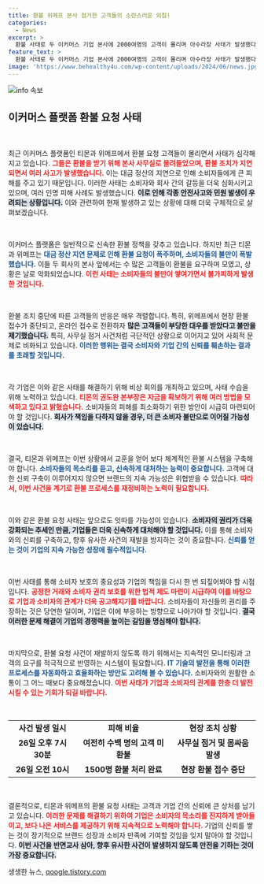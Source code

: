 ```yaml
---
title: 환불 위메프 본사 점거한 고객들의 소란스러운 외침!
categories:
  - News
excerpt: >
  환불 사태로 두 이커머스 기업 본사에 2000여명의 고객이 몰리며 아수라장 사태가 발생했다. 일부 고객은 멱살을 잡고 몸싸움을 벌였고, 낙상으로 인명 피해까지 발생했다. 고객들은 환불 중단에 강력 반발하며 긴장감이 감돌고 있다.
feature_text: >
  환불 사태로 두 이커머스 기업 본사에 2000여명의 고객이 몰리며 아수라장 사태가 발생했다. 일부 고객은 멱살을 잡고 몸싸움을 벌였고, 낙상으로 인명 피해까지 발생했다. 고객들은 환불 중단에 강력 반발하며 긴장감이 감돌고 있다.
image: 'https://www.behealthy4u.com/wp-content/uploads/2024/06/news.jpg'
---
```


<p><img src="https://www.behealthy4u.com/wp-content/uploads/2024/06/news.jpg" alt="info 속보" /></p>

<h2 data-ke-size="size26">이커머스 플랫폼 환불 요청 사태</h2>

<p data-ke-size="size16">&nbsp;</p>

<p>최근 이커머스 플랫폼인 티몬과 위메프에서 환불 요청 고객들이 몰리면서 사태가 심각해지고 있습니다. <b><span style="color: #ee2323;">그들은 환불을 받기 위해 본사 사무실로 몰려들었으며, 환불 조치가 지연되면서 여러 사고가 발생했습니다.</span></b> 이는 대금 정산의 지연으로 인해 소비자들에게 큰 피해를 주고 있기 때문입니다. 이러한 사태는 소비자와 회사 간의 갈등을 더욱 심화시키고 있으며, 여러 인명 피해 사례도 발생했습니다. <b><span style="background-color: #21538527;">이로 인해 각종 안전사고와 민원 발생이 우려되는 상황입니다.</span></b> 이와 관련하여 현재 발생하고 있는 상황에 대해 더욱 구체적으로 살펴보겠습니다.</p>

<p data-ke-size="size16">&nbsp;</p>

<p>이커머스 플랫폼은 일반적으로 신속한 환불 정책을 갖추고 있습니다. 하지만 최근 티몬과 위메프는 <b><span style="color: #1a5490;">대금 정산 지연 문제로 인해 환불 요청이 폭주하며, 소비자들의 불만이 폭발했습니다.</span></b> 이들 두 회사의 본사 앞에서는 수 많은 고객들이 환불을 요구하며 모였고, 상황은 날로 악화되었습니다. <b><span style="color: #ee2323;">이런 사태는 소비자들의 불만이 쌓여가면서 불가피하게 발생한 것입니다.</span></b></p>

<p data-ke-size="size16">&nbsp;</p>

<p>환불 조치 중단에 따른 고객들의 반응은 매우 격렬합니다. 특히, 위메프에서 현장 환불 접수가 중단되고, 온라인 접수로 전환하자 <b><span style="background-color: #21538527;">많은 고객들이 부당한 대우를 받았다고 불만을 제기했습니다.</span></b> 특히, 사무실 점거 사건처럼 극단적인 상황으로 이어지고 있어 사회적 문제로 비화되고 있습니다. <b><span style="color: #1a5490;">이러한 행위는 결국 소비자와 기업 간의 신뢰를 훼손하는 결과를 초래할 것입니다.</span></b></p>

<p data-ke-size="size16">&nbsp;</p>

<p>각 기업은 이와 같은 사태를 해결하기 위해 비상 회의를 개최하고 있으며, 사태 수습을 위해 노력하고 있습니다. <b><span style="color: #ee2323;">티몬의 권도완 본부장은 자금을 확보하기 위해 여러 방법을 모색하고 있다고 밝혔습니다.</span></b> 소비자들의 피해를 최소화하기 위한 방안이 시급히 마련되어야 할 것입니다. <b><span style="background-color: #21538527;">회사가 책임을 다하지 않을 경우, 더 큰 소비자 불만으로 이어질 가능성이 있습니다.</span></b></p>

<p data-ke-size="size16">&nbsp;</p>

<p>결국, 티몬과 위메프는 이번 상황에서 교훈을 얻어 보다 체계적인 환불 시스템을 구축해야 합니다. <b><span style="color: #1a5490;">소비자들의 목소리를 듣고, 신속하게 대처하는 능력이 중요합니다.</span></b> 고객에 대한 신뢰 구축이 이루어지지 않으면 브랜드의 지속 가능성은 위협받을 수 있습니다. <b><span style="color: #ee2323;">따라서, 이번 사건을 계기로 환불 프로세스를 재정비하는 노력이 필요합니다.</span></b></p>

<p data-ke-size="size16">&nbsp;</p>

<p>이와 같은 환불 요청 사태는 앞으로도 잇따를 가능성이 있습니다. <b><span style="background-color: #21538527;">소비자의 권리가 더욱 강화되는 추세인 만큼, 기업들은 더욱 신속하게 대처해야 할 것입니다.</span></b> 이를 통해 소비자와의 신뢰를 구축하고, 향후 유사한 사건의 재발을 방지하는 것이 중요합니다. <b><span style="color: #1a5490;">신뢰를 얻는 것이 기업의 지속 가능한 성장에 필수적입니다.</span></b> </p>

<p data-ke-size="size16">&nbsp;</p>

<p>이번 사태를 통해 소비자 보호의 중요성과 기업의 책임을 다시 한 번 되짚어봐야 할 시점입니다. <b><span style="color: #ee2323;">공정한 거래와 소비자 권리 보호를 위한 법적 제도 마련이 시급하여 이를 바탕으로 기업과 소비자의 관계가 더욱 공고해지기를 바랍니다.</span></b> 소비자들이 자신들의 권리를 주장하는 것은 당연한 일이며, 기업은 이에 부응하는 방향으로 나아가야 할 것입니다. <b><span style="background-color: #21538527;">결국 이러한 문제 해결이 기업의 경쟁력을 높이는 길임을 명심해야 합니다.</span></b> </p>

<p data-ke-size="size16">&nbsp;</p>

<p>마지막으로, 환불 요청 사건이 재발하지 않도록 하기 위해서는 지속적인 모니터링과 고객의 요구를 적극적으로 반영하는 시스템이 필요합니다. <b><span style="color: #1a5490;">IT 기술의 발전을 통해 이러한 프로세스를 자동화하고 효율화하는 방안도 고려해 볼 수 있습니다.</span></b> 소비자와의 원활한 소통이 그 어느 때보다 중요해졌습니다. <b><span style="color: #ee2323;">이번 사태가 기업과 소비자의 관계를 한층 더 발전시킬 수 있는 기회가 되길 바랍니다.</span></b></p>

<p data-ke-size="size16">&nbsp;</p>

<table style="width: 100%; border-collapse: collapse;">
<tr>
<td style="text-align: center; height: 30px;"><b>사건 발생 일시</b></td>
<td style="text-align: center; height: 30px;"><b>피해 비율</b></td>
<td style="text-align: center; height: 30px;"><b>현장 조치 상황</b></td>
</tr>
<tr>
<td style="text-align: center; height: 30px;"><b>26일 오후 7시 30분</b></td>
<td style="text-align: center; height: 30px;"><b>여전히 수백 명의 고객 미환불</b></td>
<td style="text-align: center; height: 30px;"><b>사무실 점거 및 몸싸움 발생</b></td>
</tr>
<tr>
<td style="text-align: center; height: 30px;"><b>26일 오전 10시</b></td>
<td style="text-align: center; height: 30px;"><b>1500명 환불 처리 완료</b></td>
<td style="text-align: center; height: 30px;"><b>현장 환불 접수 중단</b></td>
</tr>
</table>

<p data-ke-size="size16">&nbsp;</p>

<p>결론적으로, 티몬과 위메프의 환불 요청 사태는 고객과 기업 간의 신뢰에 큰 상처를 남기고 있습니다. <b><span style="color: #ee2323;">이러한 문제를 해결하기 위하여 기업은 소비자의 목소리를 진지하게 받아들이고, 보다 나은 서비스를 제공하기 위해 지속적으로 노력해야 합니다.</span></b> 기업의 신뢰를 쌓는 것이 장기적으로 브랜드 성장과 소비자 만족에 기여할 것임을 잊지 말아야 할 것입니다. <b><span style="background-color: #21538527;">이번 사건을 반면교사 삼아, 향후 유사한 사건이 발생하지 않도록 만전을 기하는 것이 가장 중요합니다.</span></b></p>
생생한 뉴스, <a href="https://qoogle.tistory.com" rel="dofollow">qoogle.tistory.com</a>


